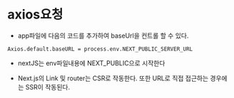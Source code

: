 # **axios요청**

- app파일에 다음의 코드를 추가하여 baseUrl을 컨트롤 할 수 있다.

```
Axios.default.baseURL = process.env.NEXT_PUBLIC_SERVER_URL
```

- nextJS는 env파일내용에 NEXT_PUBLIC으로 시작한다

- Next.js의 Link 및 router는 CSR로 작동한다. 또한 URL로 직접 접근하는 경우에는 SSR이 작동된다.
